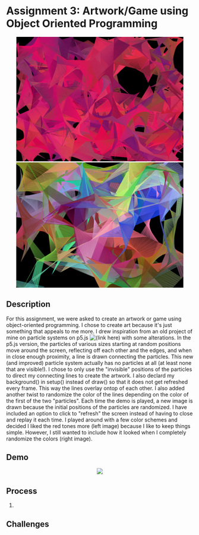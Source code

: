 # Assignment 3: Artwork/Game using Object Oriented Programming

<p align="center">
  <img src="image1.png" width="450">
  <img src="image2.png" width="450">
</p>

## Description
For this assignment, we were asked to create an artwork or game using object-oriented programming. I chose to create art because it's just something that appeals to me more. I drew inspiration from an old project of mine on particle systems on p5.js ![(link here)](https://editor.p5js.org/ariyachlt/sketches/u24N-xgrC) with some alterations. In the p5.js version, the particles of various sizes starting at random positions move around the screen, reflecting off each other and the edges, and when in close enough proximity, a line is drawn connecting the particles. This new (and improved) particle system actually has no particles at all (at least none that are visible!). I chose to only use the "invisible" positions of the particles to direct my connecting lines to create the artwork. I also declard my background() in setup() instead of draw() so that it does not get refreshed every frame. This way the lines overlay ontop of each other. I also added another twist to randomize the color of the lines depending on the color of the first of the two "particles". Each time the demo is played, a new image is drawn because the initial positions of the particles are randomized. I have included an option to click to "refresh" the screen instead of having to close and replay it each time. I played around with a few color schemes and decided I liked the red tones more (left image) because I like to keep things simple. However, I still wanted to include how it looked when I completely randomize the colors (right image).

## Demo
<p align="center">
  <img src="feb9_demo.gif" width="520">
</p>

## Process
1. 

## Challenges
